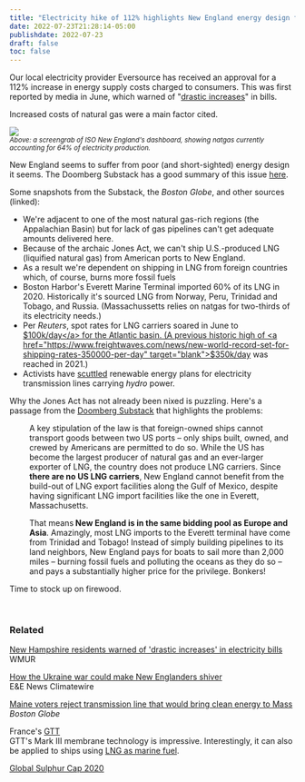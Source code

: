 ```yaml
---
title: "Electricity hike of 112% highlights New England energy design flaws"
date: 2022-07-23T21:28:14-05:00
publishdate: 2022-07-23
draft: false
toc: false
---
```



Our local electricity provider Eversource has received an approval for a 112% increase in energy supply costs charged to consumers. This was first reported by media in June, which warned of "<a href="https://www.wmur.com/article/new-hampshire-increases-electricity-bills-61622/40314355" target="blank">drastic increases</a>" in bills.

Increased costs of natural gas were a main factor cited.

<img src="https://res.cloudinary.com/icecloud7/image/upload/f_auto,e_sharpen/v1658693609/iso-ne-natgas_wiwjht.png">
<figcaption><small><em>Above: a screengrab of ISO New England's dashboard, showing natgas currently accounting for 64% of electricity production.</em></small></figcaption>

New England seems to suffer from poor (and short-sighted) energy design it seems. The Doomberg Substack has a good summary of this issue <a href="https://doomberg.substack.com/p/new-england-is-an-energy-crisis-waiting" target="blank">here</a>. 

Some snapshots from the Substack, the <em>Boston Globe</em>, and other sources (linked):

* We're adjacent to one of the most natural gas-rich regions (the Appalachian Basin) but for lack of gas pipelines can't get adequate amounts delivered here. 
* Because of the archaic Jones Act, we can't ship U.S.-produced LNG (liquified natural gas) from American ports to New England.
* As a result we're dependent on shipping in LNG from foreign countries which, of course, burns more fossil fuels 
* Boston Harbor's Everett Marine Terminal imported 60% of its LNG in 2020. Historically it's sourced LNG from Norway, Peru, Trinidad and Tobago, and Russia. (Massachussetts relies on natgas for two-thirds of its electricity needs.)
* Per <em>Reuters</em>, spot rates for LNG carriers soared in June to <a href="https://www.reuters.com/business/energy/lng-tanker-charter-rates-hit-record-highs-demand-soars-2022-06-13/" target="blank">$100k/day</a> for the Atlantic basin. (A previous historic high of <a href="https://www.freightwaves.com/news/new-world-record-set-for-shipping-rates-350000-per-day" target="blank">$350k/day</a> was reached in 2021.)
* Activists have <a href="https://www.bostonglobe.com/2021/11/03/science/maine-voters-reject-transmission-line-that-would-bring-clean-energy-mass/" target="blank">scuttled</a> renewable energy plans for electricity transmission lines carrying <em>hydro</em> power.

Why the Jones Act has not already been nixed is puzzling. Here's a passage from the <a href="https://doomberg.substack.com/p/new-england-is-an-energy-crisis-waiting" target="blank">Doomberg Substack</a> that highlights the problems:

<div style="padding-left: 2.5em;"><p>A key stipulation of the law is that foreign-owned ships cannot transport goods between two US ports – only ships built, owned, and crewed by Americans are permitted to do so. While the US has become the largest producer of natural gas and an ever-larger exporter of LNG, the country does not produce LNG carriers. Since <strong>there are no US LNG carriers</strong>, New England cannot benefit from the build-out of LNG export facilities along the Gulf of Mexico, despite having significant LNG import facilities like the one in Everett, Massachusetts.</p></div> 

<div style="padding-left: 2.5em;"><p>That means<strong> New England is in the same bidding pool as Europe and Asia</strong>. Amazingly, most LNG imports to the Everett terminal have come from Trinidad and Tobago! Instead of simply building pipelines to its land neighbors, New England pays for boats to sail more than 2,000 miles – burning fossil fuels and polluting the oceans as they do so – and pays a substantially higher price for the privilege. Bonkers!</p></div> 

Time to stock up on firewood.

<br/>

### Related

<a href="https://www.wmur.com/article/new-hampshire-increases-electricity-bills-61622/40314355" target="blank">New Hampshire residents warned of 'drastic increases' in electricity bills</a><br/>
WMUR

<a href="https://www.eenews.net/articles/how-the-ukraine-war-could-make-new-englanders-shiver/" target="blank">How the Ukraine war could make New Englanders shiver</a> <br/>
E&E News Climatewire

<a href="https://www.bostonglobe.com/2021/11/03/science/maine-voters-reject-transmission-line-that-would-bring-clean-energy-mass/" target="blank">Maine voters reject transmission line that would bring clean energy to Mass</a><br/>
<em>Boston Globe</em>

France's <a href="https://gtt.fr/technologies/markiii-systems" target="blank">GTT</a> <br/>
GTT's Mark III membrane technology is impressive. Interestingly, it can also be applied to ships using <a href="https://gtt.fr/applications/lng-as-a-fuel" target="blank">LNG as marine fuel</a></em>.

<a href="https://www.dnv.com/maritime/global-sulphur-cap/index.html" target="blank">Global Sulphur Cap 2020</a>
